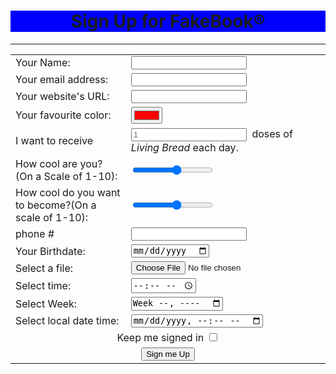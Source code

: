 <!DOCTYPE html>
<html lang="en" dir="ltr">
    <head>
        <meta charset="utf-8">
        <link rel="stylesheet" href="style.css">
        <title>FakeBook form</title>
        <body>
            <h1 align="center" style="background-color : blue">Sign Up for FakeBook&#174;</h1>
            <hr>
            <form class="temp" action="signmeup.html" method="post">
                <table>
                    <tr>
                        <td>Your Name:</td>
                        <td><input type="personname" name="" value=""></td>
                    </tr>
                    <tr>
                        <td>Your email address:</td>
                        <td><input type="emailaddress" name="" value=""></td>
                    </tr>
                    <tr>
                        <td>Your website's URL:</td>
                        <td><input type="websiteurl" name="" value=""></td>
                    </tr>
                    <tr>
                        <td>Your favourite color:</td>
                        <td>
                            <input type="color" name="" value="#ff0000">
                        </td>
                    </tr>
                    <tr>
                        <td>I want to receive</td>
                        <td>
                            <input type="number" name="" value="" placeholder="1" width="5" >&nbsp; doses of <i>Living Bread</i> each day.
                        </td>
                    </tr>
                    <tr>
                        <td>How cool are you? (On a Scale of 1-10):</td>
                       <td>
                           <input type="range" name="coolvalue" value="" min="1" max="10" >
                       </td>
                    </tr>
                    <tr>
                        <td>How cool do you want to become?(On a scale of 1-10):</td>
                       <td>
                           <input type="range" name="" value="" min="1" max="10">
                       </td>
                    </tr>
                    <tr>
                        <td>phone &#35; </td>
                        <td>
                            <input type="number" name="" value="">
                        </td>
                    </tr>
                    <tr>
                        <td>Your Birthdate:</td>
                        <td>
                            <input type="date" name="" value="">
                        </td>
                    </tr>
                    <tr>
                        <td>Select a file:</td>
                        <td>
                            <input type="file" name="" value="">
                        </td>
                    </tr>
                    <tr>
                        <td>Select time:</td>
                        <td>
                            <input type="time" name="" value="">
                        </td>
                    </tr>
                    <tr>
                        <td>Select Week:</td>
                        <td>
                            <input type="week" name="" value="">
                        </td>
                    </tr>
                    <tr>
                        <td>Select local date time:</td>
                        <td>
                            <input type="datetime-local" name="" value="">
                        </td>
                    </tr>
                    <tr>
                        <td colspan="2" align="center">
                            Keep me signed in
                            <input type="checkbox" name="" value="">
                        </td>
                    </tr>
                    <tr>
                        <td colspan="2" align="center">
                            <a href="success.html">
                            <input type="button" name="" value="Sign me Up">
                            </a>
                        </td>
                    </tr>
                </table>
            </form>
        </body>
    </head>
</html>
